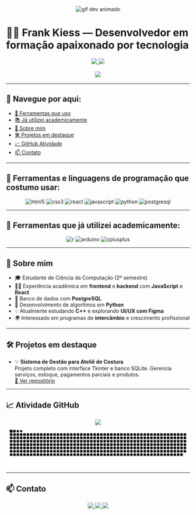 <div align="center">
  <img height="150" src="https://media.giphy.com/media/M9gbBd9nbDrOTu1Mqx/giphy.gif" alt="gif dev animado" />
</div>

# 👨‍💻 Frank Kiess — Desenvolvedor em formação apaixonado por tecnologia

<div align="center">
  <a href="https://github.com/TheKiess">
    <img height="180em" src="https://github-readme-stats.vercel.app/api?username=TheKiess&show_icons=true&theme=dark" />
    <img height="180em" src="https://github-readme-stats.vercel.app/api/top-langs/?username=TheKiess&layout=compact&theme=dark" />
  </a>
</div>

<div align="center">
  <br>
  <img src="https://visitor-badge.laobi.icu/badge?page_id=thekiess.thekiess&left_color=black&left_text=VISITANTES" />
</div>

---

## 📌 Navegue por aqui:
- [🚀 Ferramentas que uso](#ferramentas-e-linguagens-de-programação-que-costumo-usar)
- [📚 Já utilizei academicamente](#ferramentas-que-já-utilizei-academicamente)
- [🧠 Sobre mim](#🧠-sobre-mim)
- [🛠 Projetos em destaque](#🛠-projetos-em-destaque)
- [📈 GitHub Atividade](#📈-atividade-github)
- [📫 Contato](#📫-contato)

---

## 🚀 Ferramentas e linguagens de programação que costumo usar:

<div align="center">
  <img src="https://cdn.jsdelivr.net/gh/devicons/devicon/icons/html5/html5-original.svg" height="45" alt="html5" />
  <img src="https://cdn.jsdelivr.net/gh/devicons/devicon/icons/css3/css3-original.svg" height="45" alt="css3" />
  <img src="https://cdn.jsdelivr.net/gh/devicons/devicon/icons/react/react-original.svg" height="45" alt="react" />
  <img src="https://cdn.jsdelivr.net/gh/devicons/devicon/icons/javascript/javascript-original.svg" height="45" alt="javascript" />
  <img src="https://cdn.jsdelivr.net/gh/devicons/devicon/icons/python/python-original.svg" height="45" alt="python" />
  <img src="https://cdn.jsdelivr.net/gh/devicons/devicon/icons/postgresql/postgresql-original.svg" height="45" alt="postgresql" />
</div>

---

## 🧪 Ferramentas que já utilizei academicamente:

<div align="center">
  <img src="https://cdn.jsdelivr.net/gh/devicons/devicon/icons/r/r-original.svg" height="45" alt="r" />
  <img src="https://cdn.jsdelivr.net/gh/devicons/devicon/icons/arduino/arduino-original.svg" height="45" alt="arduino" />
  <img src="https://cdn.jsdelivr.net/gh/devicons/devicon/icons/cplusplus/cplusplus-original.svg" height="45" alt="cplusplus" />
</div>

---

## 🧠 Sobre mim

- 🎓 Estudante de Ciência da Computação (2º semestre)
- 👨‍💻 Experiência acadêmica em **frontend** e **backend** com **JavaScript** e **React**
- 🐘 Banco de dados com **PostgreSQL**
- 🐍 Desenvolvimento de algoritmos em **Python**
- 💡 Atualmente estudando **C++** e explorando **UI/UX com Figma**
- 🌍 Interessado em programas de **intercâmbio** e crescimento profissional

---

## 🛠 Projetos em destaque

- ✨ **Sistema de Gestão para Ateliê de Costura**  
  Projeto completo com interface Tkinter e banco SQLite. Gerencia serviços, estoque, pagamentos parciais e produtos.  
  [🔗 Ver repositório](https://github.com/TheKiess)


---

## 📈 Atividade GitHub

<div align="center">
  <img src="https://streak-stats.demolab.com?user=thekiess&locale=pt-br&mode=daily&theme=dark&hide_border=false&border_radius=5" height="220" />
</div>

<div align="center">
  <img src="https://github.com/TheKiess/TheKiess/blob/output/github-snake-dark.svg" alt="Snake animation" />
</div>

---

## 📫 Contato

<div align="center">
  <a href="https://www.instagram.com/thekiesss" target="_blank">
    <img src="https://img.shields.io/badge/-Instagram-%23E4405F?style=for-the-badge&logo=instagram&logoColor=white" />
  </a>
  <a href="mailto:frank_kiess.junior@hotmail.com">
    <img src="https://img.shields.io/badge/-Email-%23333?style=for-the-badge&logo=gmail&logoColor=white" />
  </a>
  <a href="https://www.linkedin.com/in/frank-kiess-94071912a/" target="_blank">
    <img src="https://img.shields.io/badge/-LinkedIn-%230077B5?style=for-the-badge&logo=linkedin&logoColor=white" />
  </a> 
</div>
